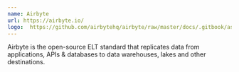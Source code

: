 ```yaml
---
name: Airbyte
url: https://airbyte.io/
logo:  https://github.com/airbytehq/airbyte/raw/master/docs/.gitbook/assets/airbyte_new_logo.svg
---
```

Airbyte is the open-source ELT standard that replicates data from applications, APIs & databases to data warehouses, lakes and other destinations.